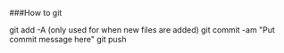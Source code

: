 ###How to git

git add -A (only used for when new files are added)
git commit -am "Put commit message here"
git push

